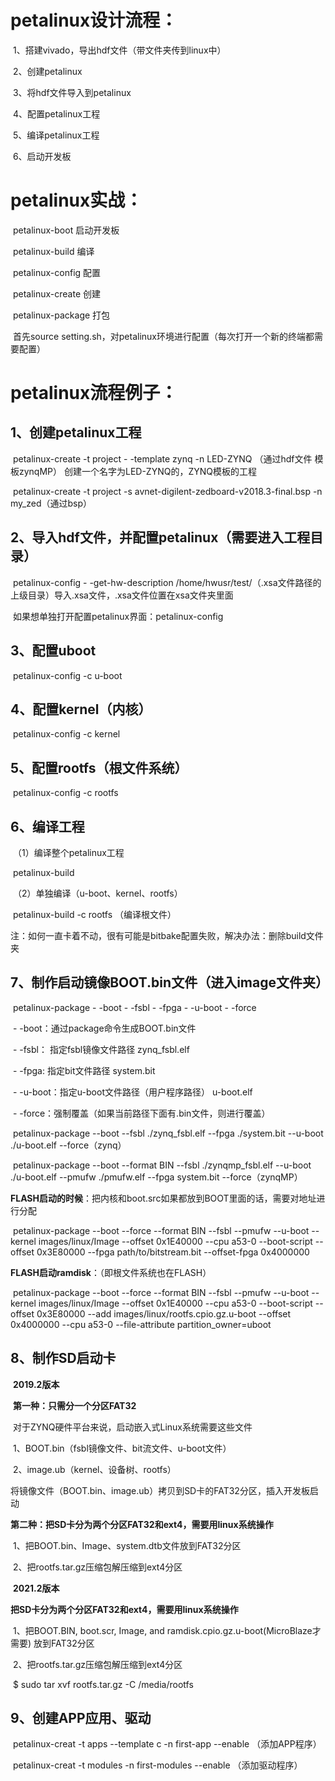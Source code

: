 # petalinux设计流程：

​	1、搭建vivado，导出hdf文件（带文件夹传到linux中）

​	2、创建petalinux

​	3、将hdf文件导入到petalinux

​	4、配置petalinux工程

​	5、编译petalinux工程

​	6、启动开发板

# petalinux实战：

​	petalinux-boot 启动开发板

​	petalinux-build 编译

​	petalinux-config 配置

​	petalinux-create 创建

​	petalinux-package 打包

​	首先source setting.sh，对petalinux环境进行配置（每次打开一个新的终端都需要配置）

# petalinux流程例子：

## 	1、创建petalinux工程

​			petalinux-create -t project - -template zynq -n LED-ZYNQ （通过hdf文件 模板zynqMP）  创建一个名字为LED-ZYNQ的，ZYNQ模板的工程

​			petalinux-create -t project -s avnet-digilent-zedboard-v2018.3-final.bsp -n my_zed（通过bsp）



## 	2、导入hdf文件，并配置petalinux（需要进入工程目录）

​			petalinux-config - -get-hw-description /home/hwusr/test/（.xsa文件路径的上级目录）导入.xsa文件，.xsa文件位置在xsa文件夹里面

​			如果想单独打开配置petalinux界面：petalinux-config



## 	3、配置uboot

​			petalinux-config -c u-boot



## 	4、配置kernel（内核）

​			petalinux-config -c kernel



## 	5、配置rootfs（根文件系统）

​			petalinux-config -c rootfs



## 	6、编译工程

​		（1）编译整个petalinux工程

​			petalinux-build

​		（2）单独编译（u-boot、kernel、rootfs）

​			petalinux-build -c rootfs （编译根文件）

​		注：如何一直卡着不动，很有可能是bitbake配置失败，解决办法：删除build文件夹



## 	7、制作启动镜像BOOT.bin文件（进入image文件夹）

​			petalinux-package - -boot - -fsbl - -fpga - -u-boot - -force

​				\- -boot：通过package命令生成BOOT.bin文件

​				\- -fsbl： 指定fsbl镜像文件路径 zynq_fsbl.elf

​				\- -fpga: 指定bit文件路径 system.bit

​				\- -u-boot：指定u-boot文件路径（用户程序路径） u-boot.elf

​				\- -force：强制覆盖（如果当前路径下面有.bin文件，则进行覆盖）



​			petalinux-package --boot --fsbl ./zynq_fsbl.elf --fpga ./system.bit --u-boot ./u-boot.elf --force（zynq）

​			petalinux-package --boot --format BIN --fsbl ./zynqmp_fsbl.elf --u-boot ./u-boot.elf --pmufw ./pmufw.elf --fpga system.bit --force（zynqMP）



**FLASH启动的时候**：把内核和boot.src如果都放到BOOT里面的话，需要对地址进行分配

​		petalinux-package --boot --force --format BIN --fsbl --pmufw --u-boot --kernel images/linux/Image --offset 0x1E40000 --cpu a53-0 --boot-script --offset 0x3E80000 --fpga path/to/bitstream.bit --offset-fpga 0x4000000

**FLASH启动ramdisk**：（即根文件系统也在FLASH）

​		petalinux-package --boot --force --format BIN --fsbl --pmufw --u-boot --kernel images/linux/Image --offset 0x1E40000 --cpu a53-0 --boot-script --offset 0x3E80000 --add images/linux/rootfs.cpio.gz.u-boot --offset 0x4000000 --cpu a53-0 --file-attribute partition_owner=uboot



## 	8、制作SD启动卡

​		**2019.2版本**

​			**第一种：只需分一个分区FAT32**

​				对于ZYNQ硬件平台来说，启动嵌入式Linux系统需要这些文件

​				1、BOOT.bin（fsbl镜像文件、bit流文件、u-boot文件）

​				2、image.ub（kernel、设备树、rootfs）

​				将镜像文件（BOOT.bin、image.ub）拷贝到SD卡的FAT32分区，插入开发板启动

​		**第二种：把SD卡分为两个分区FAT32和ext4，需要用linux系统操作**

​				1、把BOOT.bin、Image、system.dtb文件放到FAT32分区

​				2、把rootfs.tar.gz压缩包解压缩到ext4分区

​		**2021.2版本**

​			**把SD卡分为两个分区FAT32和ext4，需要用linux系统操作**

​				1、把BOOT.BIN, boot.scr, Image, and ramdisk.cpio.gz.u-boot(MicroBlaze才需要) 放到FAT32分区		

​				2、把rootfs.tar.gz压缩包解压缩到ext4分区

​					\$ sudo tar xvf rootfs.tar.gz -C /media/rootfs



## 	9、创建APP应用、驱动

​			petalinux-creat -t apps --template c -n first-app --enable （添加APP程序）

​			petalinux-creat -t modules -n first-modules --enable （添加驱动程序）
